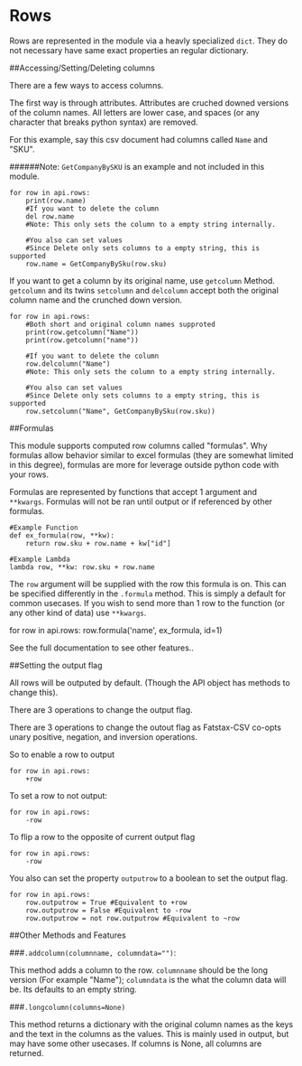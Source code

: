 # Rows

Rows are represented in the module via a heavly specialized `dict`. They do not necessary have same exact properties an regular dictionary.


##Accessing/Setting/Deleting columns

There are a few ways to access columns.

The first way is through attributes. Attributes are cruched downed versions of the column names. All letters are lower case, and spaces (or any character that breaks python syntax) are removed.

For this example, say this csv document had columns called `Name` and "SKU". 

######Note: `GetCompanyBySKU` is an example and not included in this module.

    for row in api.rows:
        print(row.name)
        #If you want to delete the column
        del row.name 
        #Note: This only sets the column to a empty string internally.
    
        #You also can set values
        #Since Delete only sets columns to a empty string, this is supported
        row.name = GetCompanyBySku(row.sku)

If you want to get a column by its original name, use `getcolumn` Method. `getcolumn` and its twins `setcolumn` and `delcolumn` accept both the original column name and the crunched down version.

    for row in api.rows:
        #Both short and original column names supproted
        print(row.getcolumn("Name"))
        print(row.getcolumn("name"))
    
        #If you want to delete the column
        row.delcolumn("Name")
        #Note: This only sets the column to a empty string internally.
    
        #You also can set values
        #Since Delete only sets columns to a empty string, this is supported
        row.setcolumn("Name", GetCompanyBySku(row.sku))

##Formulas

This module supports computed row columns called "formulas". Why formulas allow behavior similar to excel formulas (they are somewhat limited in this degree), formulas are more for leverage outside python code with your rows. 

Formulas are represented by functions that accept 1 argument and `**kwargs`. Formulas will not be ran until output or if referenced by other formulas.


    #Example Function
    def ex_formula(row, **kw):
        return row.sku + row.name + kw["id"]

    #Example Lambda
    lambda row, **kw: row.sku + row.name


The `row` argument will be supplied with the row this formula is on. This can be specified differently in the `.formula` method. This is simply a default for common usecases. If you wish to send more than 1 row to the function (or any other kind of data) use `**kwargs`. 

for row in api.rows:
    row.formula('name', ex_formula, id=1)

See the full documentation to see other features.. 

##Setting the output flag

All rows will be outputed by default. (Though the API object has methods to change this).

There are 3 operations to change the output flag. 

There are 3 operations to change the outout flag as Fatstax-CSV co-opts unary positive, negation, and inversion operations.

So to enable a row to output

    for row in api.rows:
        +row

To set a row to not output:

    for row in api.rows:
        -row

To flip a row to the opposite of current output flag 

    for row in api.rows:
        -row

You also can set the property `outputrow` to a boolean to set the output flag.

    for row in api.rows:
        row.outputrow = True #Equivalent to +row
        row.outputrow = False #Equivalent to -row
        row.outputrow = not row.outputrow #Equivalent to ~row

##Other Methods and Features

###`.addcolumn(columnname, columndata="")`:
    
This method adds a column to the row. `columnname` should be the long version (For example "Name"); `columndata` is the what the column data will be. Its defaults to an empty string.

###`.longcolumn(columns=None)`

This method returns a dictionary with the original column names as the keys and the text in the columns as the values. This is mainly used in output, but may have some other usecases. If columns is None, all columns are returned.

